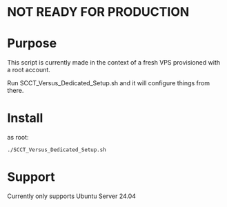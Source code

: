 # NOT READY FOR PRODUCTION

# Purpose

This script is currently made in the context of a fresh VPS provisioned with a root account.

Run SCCT_Versus_Dedicated_Setup.sh and it will configure things from there.


# Install

as root:

```./SCCT_Versus_Dedicated_Setup.sh```

# Support

Currently only supports Ubuntu Server 24.04
